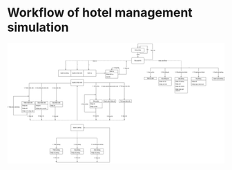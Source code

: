 # Workflow of hotel management simulation

![alt text](<OOP (Hotel management workflow).drawio.png>)